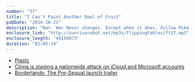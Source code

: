 ```yaml
---
number: "37"
title: "I Can't Paint Another Bowl of Fruit"
pubDate: "2014-10-21"
description: "War. War Never changes. Except when it does. Follow Mike and Lyons down the rabbit hole as they try to summarize all of modern philosophy, and discuss their experiences hate playing difficult games."
enclosure_link: "http://sunriserobot.net/mp3s/flippingtables/ft37.mp3"
enclosure_length: "49159973"
duration: "01:05:24"
---
```

- [Plastc](//plastc.com)
- [China is staging a nationwide attack on iCloud and Microsoft accounts](http://www.theverge.com/2014/10/20/7013409/china-is-staging-a-nationwide-attack-on-icloud)
- [Borderlands: The Pre-Sequal launch trailer](https://www.youtube.com/watch?v=MnyeCZrRBt4)
